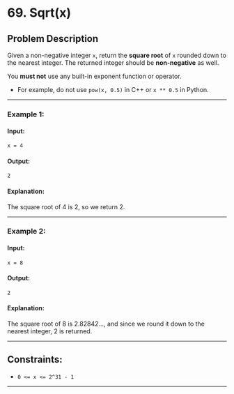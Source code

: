 # 69. Sqrt(x)

## Problem Description

Given a non-negative integer `x`, return the **square root** of `x` rounded down to the nearest integer. The returned integer should be **non-negative** as well.

You **must not** use any built-in exponent function or operator.

- For example, do not use `pow(x, 0.5)` in C++ or `x ** 0.5` in Python.

---

### Example 1:

#### Input:
```text
x = 4
```

#### Output:
```text
2
```

#### Explanation:
The square root of 4 is 2, so we return 2.

---

### Example 2:

#### Input:
```text
x = 8
```

#### Output:
```text
2
```

#### Explanation:
The square root of 8 is 2.82842..., and since we round it down to the nearest integer, 2 is returned.

---

## Constraints:

- `0 <= x <= 2^31 - 1`

---

